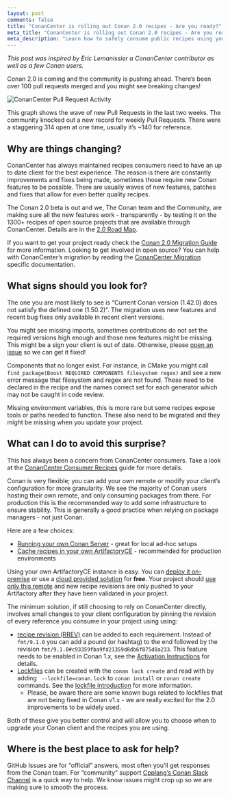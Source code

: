 ```yaml
---
layout: post
comments: false
title: "ConanCenter is rolling out Conan 2.0 recipes - Are you ready?"
meta_title: "ConanCenter is rolling out Conan 2.0 recipes - Are you ready?" 
meta_description: "Learn how to safely consume public recipes using your very own ArtifactoryCE"
---
```


<script type="application/ld+json">
{ "@context": "https://schema.org", 
 "@type": "TechArticle",
 "headline": "ConanCenter is rolling out Conan 2.0 recipes - Are you ready?d",
 "alternativeHeadline": "Learn how to setup your environment to consume recipes from ConanCenter",
 "image": "https://docs.conan.io/en/latest/_images/frogarian.png",
 "author": "Christopher McArthur, Conan Developer Advocate", 
 "genre": "C/C++", 
 "keywords": "c c++ package manager conan release", 
 "publisher": {
    "@type": "Organization",
    "name": "Conan.io",
    "logo": {
      "@type": "ImageObject",
      "url": "https://media.jfrog.com/wp-content/uploads/2017/07/20134853/conan-logo-text.svg"
    }
},
 "datePublished": "2022-08-21",
 "description": "Improved download tool to support getting files from the local file system, support for components in MSBuildDeps, new MesonDeps generator, improved CMakePresets integration and lots of fixes to ease Conan 2.0 migration.",
 }
</script>

_This post was inspired by Eric Lemanissier a ConanCenter contributor as well as a few Conan users._

Conan 2.0 is coming and the community is pushing ahead. There’s been over 100 pull requests merged and you might see breaking changes!

<p class="centered">
    <img src="{{ site.url }}/assets/post_images/2022-09-01/conancenter-2-migration.png" align="center" alt="ConanCenter Pull Request Activity"/>
</p>

This graph shows the wave of new Pull Requests in the last two weeks. The community knocked out a new record for weekly Pull Requests. There were a staggering 314 open at one time, usually it’s ~140 for reference.

## Why are things changing?

ConanCenter has always maintained recipes consumers need to have an up to date client for the best experience. The reason is there are constantly improvements and fixes being made, sometimes those require new Conan features to be possible. There are usually waves of new features, patches and fixes that allow for even better quality recipes.

The Conan 2.0 beta is out and we, The Conan team and the Community, are making sure all the new features work - transparently - by testing it on the 1300+ recipes of open source projects that are available through ConanCenter. Details are in the [2.0 Road Map](https://github.com/conan-io/conan-center-index/blob/master/docs/v2_roadmap.md).

If you want to get your project ready check the [Conan 2.0 Migration Guide](https://docs.conan.io/en/latest/conan_v2.html) for more information.
Looking to get involved in open source? You can help with ConanCenter’s migration by reading the [ConanCenter Migration](https://github.com/conan-io/conan-center-index/blob/master/docs/v2_migration.md) specific documentation.

## What signs should you look for?

The one you are most likely to see is “Current Conan version (1.42.0) does not satisfy the defined one (1.50.2)”. The migration uses new features and recent bug fixes only available in recent client versions.

You might see missing imports, sometimes contributions do not set the required versions high enough and those new features might be missing. This might be a sign your client is out of date. Otherwise, please [open an issue](https://github.com/conan-io/conan-center-index/issues/new?assignees=&labels=bug&template=package_bug.yml&title=%5Bpackage%5D+%3CLIBRARY-NAME%3E%2F%3CLIBRARY-VERSION%3E%3A+SHORT+DESCRIPTION) so we can get it fixed!

Components that no longer exist. For instance, in CMake you might call ``find_package(Boost REQUIRED COMPONENTS filesystem regex)`` and see a new error message that filesystem and regex are not found. These need to be declared in the recipe and the names correct set for each generator which may not be caught in code review. 

Missing environment variables, this is more rare but some recipes expose tools or paths needed to function. These also need to be migrated and they might be missing when you update your project.

## What can I do to avoid this surprise?

This has always been a concern from ConanCenter consumers. Take a look at the [ConanCenter Consumer Recipes](https://github.com/conan-io/conan-center-index/blob/master/docs/consuming_recipes.md) guide for more details.

Conan is very flexible; you can add your own remote or modify your client’s configuration for more granularity. We see the majority of Conan users hosting their own remote, and only consuming packages from there. For production this is the recommended way to add some infrastructure to ensure stability. This is generally a good practice when relying on package managers - not just Conan.

Here are a few choices:

- [Running your own Conan Server](https://docs.conan.io/en/latest/uploading_packages/running_your_server.html) - great for local ad-hoc setups
- [Cache recipes in your own ArtifactoryCE](https://docs.conan.io/en/latest/uploading_packages/using_artifactory.html) - recommended for production environments

Using your own ArtifactoryCE instance is easy. You can [deploy it on-premise](https://conan.io/downloads.html) or use a [cloud provided solution](https://jfrog.com/start-free/?isConan=true) for **free**. Your project should [use only this remote](https://docs.conan.io/en/latest/reference/commands/misc/remote.html?highlight=add%20new) and new recipe revisions are only pushed to your Artifactory after they have been validated in your project.

The minimum solution, if still choosing to rely on ConanCenter directly, involves small changes to your client configuration by pinning the revision of every reference you consume in your project using using:

- [recipe revision (RREV)](https://docs.conan.io/en/latest/versioning/revisions.html) can be added to each requirement. Instead of ``fmt/9.1.0`` you can add a pound (or hashtag) to the end followed by the revision ``fmt/9.1.0#c93359fba9fd21359d8db6f875d8a233``. This feature needs to be enabled in Conan 1.x, see the [Activation Instructions](https://docs.conan.io/en/latest/versioning/revisions.html#how-to-activate-the-revisions) for details.
- [Lockfiles](https://docs.conan.io/en/latest/versioning/lockfiles.html) can be created with the ``conan lock create`` and read with by adding `` --lockfile=conan.lock`` to ``conan install`` or ``conan create`` commands. See the [lockfile introduction](https://docs.conan.io/en/latest/versioning/lockfiles/introduction.html#) for more information.
  - Please, be aware there are some known bugs related to lockfiles that are not being fixed in Conan v1.x - we are really excited for the 2.0 improvements to be widely used.

Both of these give you better control and will allow you to choose when to upgrade your Conan client and the recipes you are using. 

## Where is the best place to ask for help?

GitHub Issues are for “official” answers, most often you’ll get responses from the Conan team. For “community” support [Cpplang’s Conan Slack Channel](https://cpplang.slack.com/archives/C41CWV9HA) is a quick way to help. We know issues might crop up so we are making sure to smooth the process.
